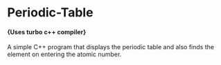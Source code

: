 # Periodic-Table
#### {Uses turbo c++ compiler}
A simple C++ program that displays the periodic table and also finds the element on entering the atomic number.
